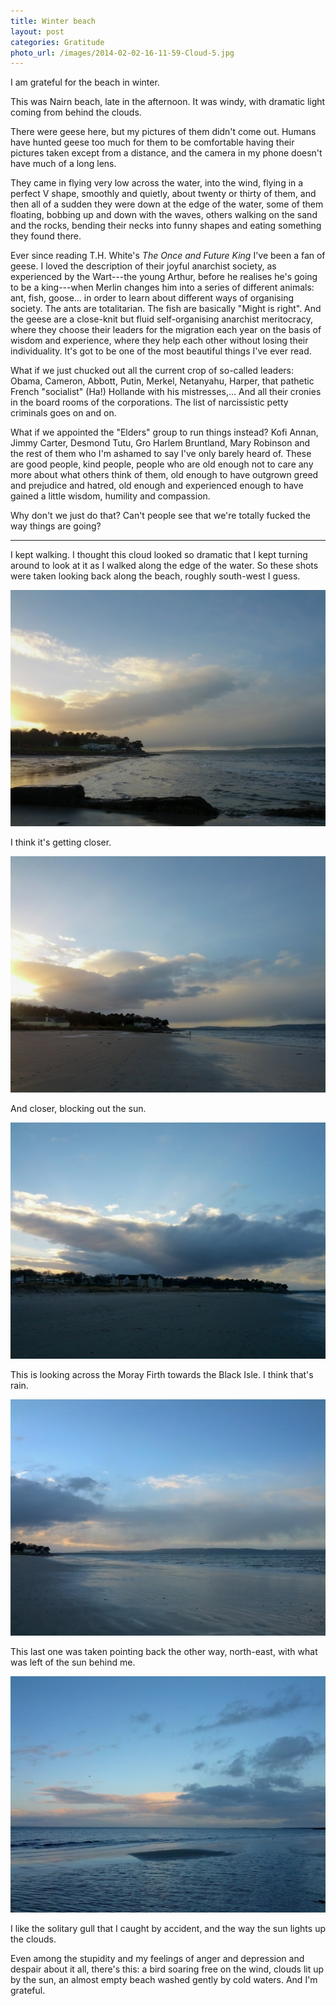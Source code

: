 ```yaml
---
title: Winter beach
layout: post
categories: Gratitude
photo_url: /images/2014-02-02-16-11-59-Cloud-5.jpg
---
```


I am grateful for the beach in winter.

This was Nairn beach, late in the afternoon. It was windy, with dramatic light coming from behind the clouds.

There were geese here, but my pictures of them didn't come out. Humans have hunted geese too much for them to be comfortable having their pictures taken except from a distance, and the camera in my phone doesn't have much of a long lens.

They came in flying very low across the water, into the wind, flying in a perfect V shape, smoothly and quietly, about twenty or thirty of them, and then all of a sudden they were down at the edge of the water, some of them floating, bobbing up and down with the waves, others walking on the sand and the rocks, bending their necks into funny shapes and eating something they found there. 

Ever since reading T.H. White's _The Once and Future King_ I've been a fan of geese. I loved the description of their joyful anarchist society, as experienced by the Wart---the young Arthur, before he realises he's going to be a king---when Merlin changes him into a series of different animals: ant, fish, goose… in order to learn about different ways of organising society. The ants are totalitarian. The fish are basically "Might is right". And the geese are a close-knit but fluid self-organising anarchist meritocracy, where they choose their leaders for the migration each year on the basis of wisdom and experience, where they help each other without losing their individuality. It's got to be one of the most beautiful things I've ever read.

What if we just chucked out all the current crop of so-called leaders: Obama, Cameron, Abbott, Putin, Merkel, Netanyahu, Harper, that pathetic French "socialist" (Ha!) Hollande with his mistresses,… And all their cronies in the board rooms of the corporations. The list of narcissistic petty criminals goes on and on.

What if we appointed the "Elders" group to run things instead? Kofi Annan, Jimmy Carter, Desmond Tutu, Gro Harlem Bruntland, Mary Robinson and the rest of them who I'm ashamed to say I've only barely heard of. These are good people, kind people, people who are old enough not to care any more about what others think of them, old enough to have outgrown greed and prejudice and hatred, old enough and experienced enough to have gained a little wisdom, humility and compassion.

Why don't we just do that? Can't people see that we're totally fucked the way things are going?

---

I kept walking. I thought this cloud looked so dramatic that I kept turning around to look at it as I walked along the edge of the water. So these shots were taken looking back along the beach, roughly south-west I guess. 

![Cloud 1](/images/2014-02-02-15-51-14-Cloud-1.jpg)

I think it's getting closer.

![Cloud 2](/images/2014-02-02-15-54-21-Cloud-2.jpg)

And closer, blocking out the sun.

![Cloud 3](/images/2014-02-02-15-59-16-Cloud-3.jpg)

This is looking across the Moray Firth towards the Black Isle. I think that's rain.

![Cloud 4](/images/2014-02-02-15-59-24-Cloud-4.jpg)

This last one was taken pointing back the other way, north-east, with what was left of the sun behind me.

![Cloud 5](/images/2014-02-02-16-11-59-Cloud-5.jpg)

I like the solitary gull that I caught by accident, and the way the sun lights up the clouds.

Even among the stupidity and my feelings of anger and depression and despair about it all, there's this: a bird soaring free on the wind, clouds lit up by the sun, an almost empty beach washed gently by cold waters. And I'm grateful.